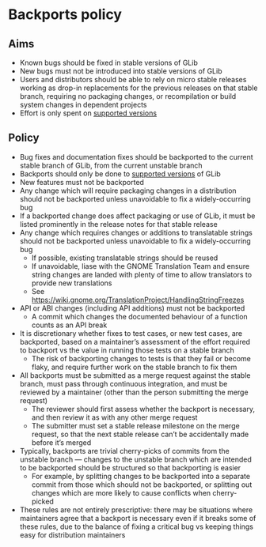 Backports policy
===

Aims
---

 * Known bugs should be fixed in stable versions of GLib
 * New bugs must not be introduced into stable versions of GLib
 * Users and distributors should be able to rely on micro stable releases
   working as drop-in replacements for the previous releases on that stable
   branch, requiring no packaging changes, or recompilation or build system
   changes in dependent projects
 * Effort is only spent on [supported versions](../SECURITY.md#user-content-supported-versions)

Policy
---

 * Bug fixes and documentation fixes should be backported to the current stable
   branch of GLib, from the current unstable branch
 * Backports should only be done to
   [supported versions](../SECURITY.md#user-content-supported-versions) of GLib
 * New features must not be backported
 * Any change which will require packaging changes in a distribution should not
   be backported unless unavoidable to fix a widely-occurring bug
 * If a backported change does affect packaging or use of GLib, it must be
   listed prominently in the release notes for that stable release
 * Any change which requires changes or additions to translatable strings should
   not be backported unless unavoidable to fix a widely-occurring bug
   - If possible, existing translatable strings should be reused
   - If unavoidable, liase with the GNOME Translation Team and ensure string
     changes are landed with plenty of time to allow translators to provide new
     translations
   - See https://wiki.gnome.org/TranslationProject/HandlingStringFreezes
 * API or ABI changes (including API additions) must not be backported
   - A commit which changes the documented behaviour of a function counts as an
     API break
 * It is discretionary whether fixes to test cases, or new test cases, are
   backported, based on a maintainer’s assessment of the effort required to
   backport vs the value in running those tests on a stable branch
   - The risk of backporting changes to tests is that they fail or become flaky,
     and require further work on the stable branch to fix them
 * All backports must be submitted as a merge request against the stable branch,
   must pass through continuous integration, and must be reviewed by a
   maintainer (other than the person submitting the merge request)
   - The reviewer should first assess whether the backport is necessary, and
     then review it as with any other merge request
   - The submitter must set a stable release milestone on the merge request, so
     that the next stable release can’t be accidentally made before it’s merged
 * Typically, backports are trivial cherry-picks of commits from the unstable
   branch — changes to the unstable branch which are intended to be backported
   should be structured so that backporting is easier
   - For example, by splitting changes to be backported into a separate commit
     from those which should not be backported, or splitting out changes which
     are more likely to cause conflicts when cherry-picked
 * These rules are not entirely prescriptive: there may be situations where
   maintainers agree that a backport is necessary even if it breaks some of
   these rules, due to the balance of fixing a critical bug vs keeping things
   easy for distribution maintainers
